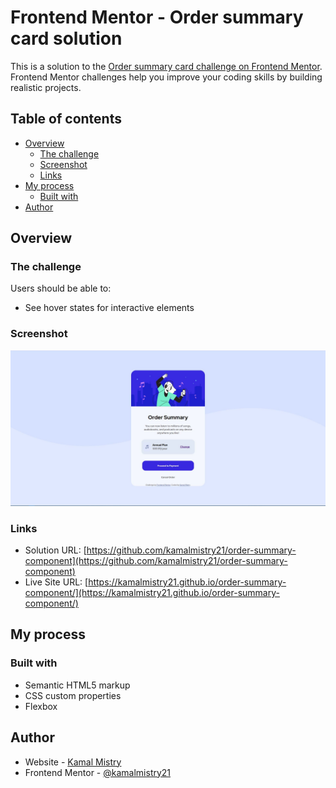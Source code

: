 # Frontend Mentor - Order summary card solution

This is a solution to the [Order summary card challenge on Frontend Mentor](https://www.frontendmentor.io/challenges/order-summary-component-QlPmajDUj). Frontend Mentor challenges help you improve your coding skills by building realistic projects.

## Table of contents

- [Overview](#overview)
  - [The challenge](#the-challenge)
  - [Screenshot](#screenshot)
  - [Links](#links)
- [My process](#my-process)
  - [Built with](#built-with)
- [Author](#author)

## Overview

### The challenge

Users should be able to:

- See hover states for interactive elements

### Screenshot

![](images/screenshot.JPG)

### Links

- Solution URL: [https://github.com/kamalmistry21/order-summary-component](https://github.com/kamalmistry21/order-summary-component)
- Live Site URL: [https://kamalmistry21.github.io/order-summary-component/](https://kamalmistry21.github.io/order-summary-component/)

## My process

### Built with

- Semantic HTML5 markup
- CSS custom properties
- Flexbox

## Author

- Website - [Kamal Mistry]()
- Frontend Mentor - [@kamalmistry21](https://www.frontendmentor.io/profile/kamalmistry21)
